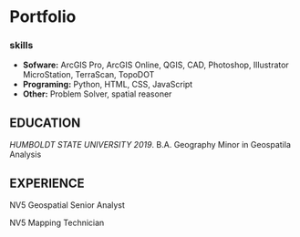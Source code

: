 # Portfolio
### skills
- **Sofware:** ArcGIS Pro, ArcGIS Online, QGIS, CAD, Photoshop, Illustrator MicroStation, TerraScan, TopoDOT
- **Programing:** Python, HTML, CSS, JavaScript
- **Other:** Problem Solver, spatial reasoner

## EDUCATION
*HUMBOLDT STATE UNIVERSITY 2019*.
B.A. Geography
Minor in Geospatila Analysis

## EXPERIENCE
NV5 Geospatial
Senior Analyst

NV5
Mapping Technician
